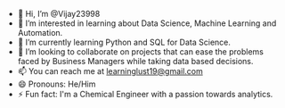 - 👋 Hi, I’m @Vijay23998
- 👀 I’m interested in learning about Data Science, Machine Learning and Automation.
- 🌱 I’m currently learning Python and SQL for Data Science.
- 💞️ I’m looking to collaborate on projects that can ease the problems faced by Business Managers while taking data based decisions.
- 📫 You can reach me at learninglust19@gmail.com
- 😄 Pronouns: He/Him
- ⚡ Fun fact: I'm a Chemical Engineer with a passion towards analytics.

<!---
Vijay23998/Vijay23998 is a ✨ special ✨ repository because its `README.md` (this file) appears on your GitHub profile.
You can click the Preview link to take a look at your changes.
--->
